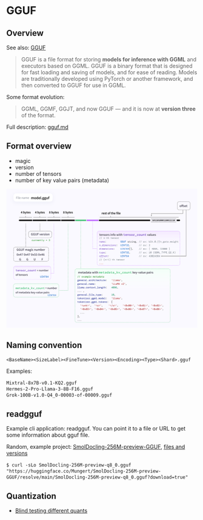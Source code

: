 # GGUF

## Overview

See also: [GGUF](https://github.com/ggml-org/ggml/blob/master/docs/gguf.md)

> GGUF is a file format for storing **models for inference with GGML** and
> executors based on GGML. GGUF is a binary format that is designed for fast
> loading and saving of models, and for ease of reading. Models are
> traditionally developed using PyTorch or another framework, and then
> converted to GGUF for use in GGML.

Some format evolution:

> GGML, GGMF, GGJT, and now GGUF — and it is now at **version three** of the format.

Full description: [gguf.md](https://github.com/ggml-org/ggml/blob/master/docs/gguf.md)

## Format overview

* magic
* version
* number of tensors
* number of key value pairs (metadata)

![](static/313174776-c3623641-3a1d-408e-bfaf-1b7c4e16aa63.png)

## Naming convention

```
<BaseName><SizeLabel><FineTune><Version><Encoding><Type><Shard>.gguf
```

Examples:

```
Mixtral-8x7B-v0.1-KQ2.gguf
Hermes-2-Pro-Llama-3-8B-F16.gguf
Grok-100B-v1.0-Q4_0-00003-of-00009.gguf
```

## readgguf

Example cli application: readgguf. You can point it to a file or URL to get
some information about gguf file.

Random, example project:
[SmolDocling-256M-preview-GGUF](https://huggingface.co/Mungert/SmolDocling-256M-preview-GGUF),
[files and
versions](https://huggingface.co/Mungert/SmolDocling-256M-preview-GGUF/tree/main)

```
$ curl -sLo SmolDocling-256M-preview-q8_0.gguf "https://huggingface.co/Mungert/SmolDocling-256M-preview-GGUF/resolve/main/SmolDocling-256M-preview-q8_0.gguf?download=true"
```

## Quantization

* [Blind testing different quants](https://github.com/ggml-org/llama.cpp/discussions/5962)
